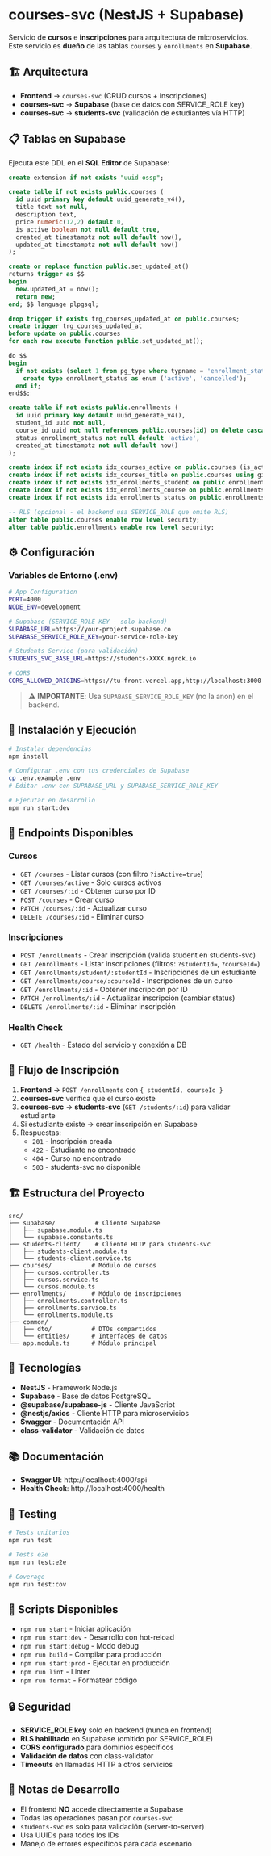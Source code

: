 # courses-svc (NestJS + Supabase)

Servicio de **cursos** e **inscripciones** para arquitectura de microservicios.
Este servicio es **dueño** de las tablas `courses` y `enrollments` en **Supabase**.

## 🏗️ Arquitectura

- **Frontend** → `courses-svc` (CRUD cursos + inscripciones)
- **courses-svc** → **Supabase** (base de datos con SERVICE_ROLE key)
- **courses-svc** → **students-svc** (validación de estudiantes vía HTTP)

## 📋 Tablas en Supabase

Ejecuta este DDL en el **SQL Editor** de Supabase:

```sql
create extension if not exists "uuid-ossp";

create table if not exists public.courses (
  id uuid primary key default uuid_generate_v4(),
  title text not null,
  description text,
  price numeric(12,2) default 0,
  is_active boolean not null default true,
  created_at timestamptz not null default now(),
  updated_at timestamptz not null default now()
);

create or replace function public.set_updated_at()
returns trigger as $$
begin
  new.updated_at = now();
  return new;
end; $$ language plpgsql;

drop trigger if exists trg_courses_updated_at on public.courses;
create trigger trg_courses_updated_at
before update on public.courses
for each row execute function public.set_updated_at();

do $$
begin
  if not exists (select 1 from pg_type where typname = 'enrollment_status') then
    create type enrollment_status as enum ('active', 'cancelled');
  end if;
end$$;

create table if not exists public.enrollments (
  id uuid primary key default uuid_generate_v4(),
  student_id uuid not null,
  course_id uuid not null references public.courses(id) on delete cascade,
  status enrollment_status not null default 'active',
  created_at timestamptz not null default now()
);

create index if not exists idx_courses_active on public.courses (is_active);
create index if not exists idx_courses_title on public.courses using gin (to_tsvector('simple', coalesce(title, '')));
create index if not exists idx_enrollments_student on public.enrollments (student_id);
create index if not exists idx_enrollments_course on public.enrollments (course_id);
create index if not exists idx_enrollments_status on public.enrollments (status);

-- RLS (opcional - el backend usa SERVICE_ROLE que omite RLS)
alter table public.courses enable row level security;
alter table public.enrollments enable row level security;
```

## ⚙️ Configuración

### Variables de Entorno (.env)

```bash
# App Configuration
PORT=4000
NODE_ENV=development

# Supabase (SERVICE_ROLE KEY - solo backend)
SUPABASE_URL=https://your-project.supabase.co
SUPABASE_SERVICE_ROLE_KEY=your-service-role-key

# Students Service (para validación)
STUDENTS_SVC_BASE_URL=https://students-XXXX.ngrok.io

# CORS
CORS_ALLOWED_ORIGINS=https://tu-front.vercel.app,http://localhost:3000
```

> **⚠️ IMPORTANTE**: Usa `SUPABASE_SERVICE_ROLE_KEY` (no la anon) en el backend.

## 🚀 Instalación y Ejecución

```bash
# Instalar dependencias
npm install

# Configurar .env con tus credenciales de Supabase
cp .env.example .env
# Editar .env con SUPABASE_URL y SUPABASE_SERVICE_ROLE_KEY

# Ejecutar en desarrollo
npm run start:dev
```

## 📡 Endpoints Disponibles

### Cursos
- `GET /courses` - Listar cursos (con filtro `?isActive=true`)
- `GET /courses/active` - Solo cursos activos
- `GET /courses/:id` - Obtener curso por ID
- `POST /courses` - Crear curso
- `PATCH /courses/:id` - Actualizar curso
- `DELETE /courses/:id` - Eliminar curso

### Inscripciones
- `POST /enrollments` - Crear inscripción (valida student en students-svc)
- `GET /enrollments` - Listar inscripciones (filtros: `?studentId=`, `?courseId=`)
- `GET /enrollments/student/:studentId` - Inscripciones de un estudiante
- `GET /enrollments/course/:courseId` - Inscripciones de un curso
- `GET /enrollments/:id` - Obtener inscripción por ID
- `PATCH /enrollments/:id` - Actualizar inscripción (cambiar status)
- `DELETE /enrollments/:id` - Eliminar inscripción

### Health Check
- `GET /health` - Estado del servicio y conexión a DB

## 🔄 Flujo de Inscripción

1. **Frontend** → `POST /enrollments` con `{ studentId, courseId }`
2. **courses-svc** verifica que el curso existe
3. **courses-svc** → **students-svc** (`GET /students/:id`) para validar estudiante
4. Si estudiante existe → crear inscripción en Supabase
5. Respuestas:
   - `201` - Inscripción creada
   - `422` - Estudiante no encontrado
   - `404` - Curso no encontrado
   - `503` - students-svc no disponible

## 🏗️ Estructura del Proyecto

```
src/
├── supabase/           # Cliente Supabase
│   ├── supabase.module.ts
│   └── supabase.constants.ts
├── students-client/    # Cliente HTTP para students-svc
│   ├── students-client.module.ts
│   └── students-client.service.ts
├── courses/           # Módulo de cursos
│   ├── cursos.controller.ts
│   ├── cursos.service.ts
│   └── cursos.module.ts
├── enrollments/       # Módulo de inscripciones
│   ├── enrollments.controller.ts
│   ├── enrollments.service.ts
│   └── enrollments.module.ts
├── common/
│   ├── dto/           # DTOs compartidos
│   └── entities/      # Interfaces de datos
└── app.module.ts      # Módulo principal
```

## 🔧 Tecnologías

- **NestJS** - Framework Node.js
- **Supabase** - Base de datos PostgreSQL
- **@supabase/supabase-js** - Cliente JavaScript
- **@nestjs/axios** - Cliente HTTP para microservicios
- **Swagger** - Documentación API
- **class-validator** - Validación de datos

## 📚 Documentación

- **Swagger UI**: http://localhost:4000/api
- **Health Check**: http://localhost:4000/health

## 🧪 Testing

```bash
# Tests unitarios
npm run test

# Tests e2e
npm run test:e2e

# Coverage
npm run test:cov
```

## 🚀 Scripts Disponibles

- `npm run start` - Iniciar aplicación
- `npm run start:dev` - Desarrollo con hot-reload
- `npm run start:debug` - Modo debug
- `npm run build` - Compilar para producción
- `npm run start:prod` - Ejecutar en producción
- `npm run lint` - Linter
- `npm run format` - Formatear código

## 🔒 Seguridad

- **SERVICE_ROLE key** solo en backend (nunca en frontend)
- **RLS habilitado** en Supabase (omitido por SERVICE_ROLE)
- **CORS configurado** para dominios específicos
- **Validación de datos** con class-validator
- **Timeouts** en llamadas HTTP a otros servicios

## 📝 Notas de Desarrollo

- El frontend **NO** accede directamente a Supabase
- Todas las operaciones pasan por `courses-svc`
- `students-svc` es solo para validación (server-to-server)
- Usa UUIDs para todos los IDs
- Manejo de errores específicos para cada escenario